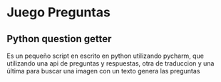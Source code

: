 # Juego Preguntas

## Python question getter

Es un pequeño script en escrito en python utilizando pycharm, que utilizando una api de preguntas y respuestas, otra de traduccion y una última para buscar una imagen con un texto genera las preguntas
